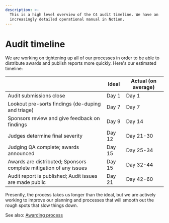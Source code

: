 ```yaml
---
description: >-
  This is a high level overview of the C4 audit timeline. We have an
  increasingly detailed operational manual in Notion.
---
```


# Audit timeline

We are working on tightening up all of our processes in order to be able to distribute awards and publish reports more quickly. Here's our estimated timeline:

|  | Ideal | Actual (on average) |
| --- | --- | --- |
| Audit submissions close | Day 1 | Day 1 |
| Lookout pre-sorts findings (de-duping and triage) | Day 7 | Day 7 |
| Sponsors review and give feedback on findings | Day 9 | Day 14 |
| Judges determine final severity | Day 12 | Day 21-30 |
| Judging QA complete; awards announced | Day 15 | Day 25-34 |
| Awards are distributed; Sponsors complete mitigation of any issues | Day 15 | Day 32-44 |
| Audit report is published; Audit issues are made public | Day 21 | Day 42-60 |

Presently, the process takes us longer than the ideal, but we are actively working to improve our planning and processes that will smooth out the rough spots that slow things down.

See also: [Awarding process](https://docs.code4rena.com/awarding/incentive-model-and-awards/awarding-process)

